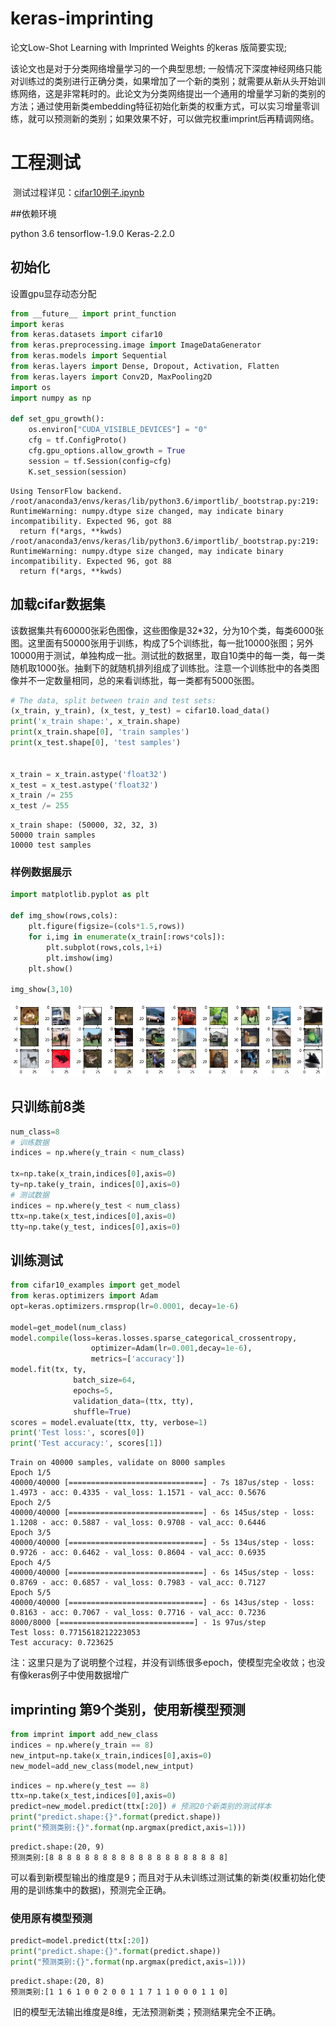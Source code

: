# keras-imprinting
论文Low-Shot Learning with Imprinted Weights 的keras 版简要实现;

该论文也是对于分类网络增量学习的一个典型思想; 一般情况下深度神经网络只能对训练过的类别进行正确分类，如果增加了一个新的类别；就需要从新从头开始训练网络，这是非常耗时的。此论文为分类网络提出一个通用的增量学习新的类别的方法；通过使用新类embedding特征初始化新类的权重方式，可以实习增量零训练，就可以预测新的类别；如果效果不好，可以做完权重imprint后再精调网络。 

# 工程测试

​     测试过程详见：[cifar10例子.ipynb](cifar10%E4%BE%8B%E5%AD%90.ipynb)

##依赖环境

python 3.6
tensorflow-1.9.0
Keras-2.2.0

## 初始化
   设置gpu显存动态分配


```python
from __future__ import print_function
import keras
from keras.datasets import cifar10
from keras.preprocessing.image import ImageDataGenerator
from keras.models import Sequential
from keras.layers import Dense, Dropout, Activation, Flatten
from keras.layers import Conv2D, MaxPooling2D
import os
import numpy as np

def set_gpu_growth():
    os.environ["CUDA_VISIBLE_DEVICES"] = "0"
    cfg = tf.ConfigProto()
    cfg.gpu_options.allow_growth = True
    session = tf.Session(config=cfg)
    K.set_session(session)


```

    Using TensorFlow backend.
    /root/anaconda3/envs/keras/lib/python3.6/importlib/_bootstrap.py:219: RuntimeWarning: numpy.dtype size changed, may indicate binary incompatibility. Expected 96, got 88
      return f(*args, **kwds)
    /root/anaconda3/envs/keras/lib/python3.6/importlib/_bootstrap.py:219: RuntimeWarning: numpy.dtype size changed, may indicate binary incompatibility. Expected 96, got 88
      return f(*args, **kwds)


## 加载cifar数据集


   该数据集共有60000张彩色图像，这些图像是32*32，分为10个类，每类6000张图。这里面有50000张用于训练，构成了5个训练批，每一批10000张图；另外10000用于测试，单独构成一批。测试批的数据里，取自10类中的每一类，每一类随机取1000张。抽剩下的就随机排列组成了训练批。注意一个训练批中的各类图像并不一定数量相同，总的来看训练批，每一类都有5000张图。


```python
# The data, split between train and test sets:
(x_train, y_train), (x_test, y_test) = cifar10.load_data()
print('x_train shape:', x_train.shape)
print(x_train.shape[0], 'train samples')
print(x_test.shape[0], 'test samples')


x_train = x_train.astype('float32')
x_test = x_test.astype('float32')
x_train /= 255
x_test /= 255
```

    x_train shape: (50000, 32, 32, 3)
    50000 train samples
    10000 test samples


### 样例数据展示


```python
import matplotlib.pyplot as plt

def img_show(rows,cols):
    plt.figure(figsize=(cols*1.5,rows))
    for i,img in enumerate(x_train[:rows*cols]):
        plt.subplot(rows,cols,1+i)
        plt.imshow(img)
    plt.show()

img_show(3,10)    
```


![png](output_5_0.png)


## 只训练前8类


```python
num_class=8
# 训练数据
indices = np.where(y_train < num_class)

tx=np.take(x_train,indices[0],axis=0)
ty=np.take(y_train, indices[0],axis=0)
# 测试数据
indices = np.where(y_test < num_class)
ttx=np.take(x_test,indices[0],axis=0)
tty=np.take(y_test, indices[0],axis=0)
```

## 训练测试


```python
from cifar10_examples import get_model
from keras.optimizers import Adam
opt=keras.optimizers.rmsprop(lr=0.0001, decay=1e-6)

model=get_model(num_class)
model.compile(loss=keras.losses.sparse_categorical_crossentropy,
                  optimizer=Adam(lr=0.001,decay=1e-6),
                  metrics=['accuracy'])
model.fit(tx, ty,
              batch_size=64,
              epochs=5,
              validation_data=(ttx, tty),
              shuffle=True)
scores = model.evaluate(ttx, tty, verbose=1)
print('Test loss:', scores[0])
print('Test accuracy:', scores[1])
```

    Train on 40000 samples, validate on 8000 samples
    Epoch 1/5
    40000/40000 [==============================] - 7s 187us/step - loss: 1.4973 - acc: 0.4335 - val_loss: 1.1571 - val_acc: 0.5676
    Epoch 2/5
    40000/40000 [==============================] - 6s 145us/step - loss: 1.1208 - acc: 0.5887 - val_loss: 0.9708 - val_acc: 0.6446
    Epoch 3/5
    40000/40000 [==============================] - 5s 134us/step - loss: 0.9726 - acc: 0.6462 - val_loss: 0.8604 - val_acc: 0.6935
    Epoch 4/5
    40000/40000 [==============================] - 6s 145us/step - loss: 0.8769 - acc: 0.6857 - val_loss: 0.7983 - val_acc: 0.7127
    Epoch 5/5
    40000/40000 [==============================] - 6s 143us/step - loss: 0.8163 - acc: 0.7067 - val_loss: 0.7716 - val_acc: 0.7236
    8000/8000 [==============================] - 1s 97us/step
    Test loss: 0.7715618212223053
    Test accuracy: 0.723625

​         注：这里只是为了说明整个过程，并没有训练很多epoch，使模型完全收敛；也没有像keras例子中使用数据增广

## imprinting 第9个类别，使用新模型预测


```python
from imprint import add_new_class
indices = np.where(y_train == 8)
new_intput=np.take(x_train,indices[0],axis=0)
new_model=add_new_class(model,new_intput)
```


```python
indices = np.where(y_test == 8)
ttx=np.take(x_test,indices[0],axis=0)
predict=new_model.predict(ttx[:20]) # 预测20个新类别的测试样本 
print("predict.shape:{}".format(predict.shape))
print("预测类别:{}".format(np.argmax(predict,axis=1)))
```

    predict.shape:(20, 9)
    预测类别:[8 8 8 8 8 8 8 8 8 8 8 8 8 8 8 8 8 8 8 8]

​         可以看到新模型输出的维度是9；而且对于从未训练过测试集的新类(权重初始化使用的是训练集中的数据)，预测完全正确。

### 使用原有模型预测


```python
predict=model.predict(ttx[:20])
print("predict.shape:{}".format(predict.shape))
print("预测类别:{}".format(np.argmax(predict,axis=1)))
```

    predict.shape:(20, 8)
    预测类别:[1 1 6 1 0 0 2 0 0 1 1 7 1 1 0 0 0 1 1 0]

​        旧的模型无法输出维度是8维，无法预测新类；预测结果完全不正确。
